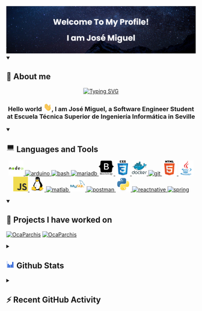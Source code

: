 <img src="./banner.png"/>

<details open>
  <summary><h2>🌱 About me</h2></summary>
  <p align="center">
    <a href="https://git.io/typing-svg"><img src="https://readme-typing-svg.demolab.com?font=Fira+Code&size=22&pause=1000&color=58A6FF&center=true&vCenter=true&width=435&lines=Software+Engineer+Student;Learning+each+day" height="72px" width="60%" alt="Typing SVG" /></a>
  </p>
  <h3 align="center">
    Hello world <img src="./wave.gif" width="22px" height="22px" />, I am José Miguel, a Software Engineer Student at Escuela Técnica Superior de Ingeniería Informática in Seville
  </h3>
</details>

<details open>
<summary><h2 align="left"><img src="./laptop1.gif" width="22px" height="22px" />  Languages and Tools</h2></summary>
<p align="center"> <a href="https://nodejs.org" target="_blank" rel="noreferrer"> <img src="https://raw.githubusercontent.com/devicons/devicon/master/icons/nodejs/nodejs-original-wordmark.svg" alt="nodejs" width="40" height="40"/> </a> <a href="https://www.arduino.cc/" target="_blank" rel="noreferrer"> <img src="https://cdn.worldvectorlogo.com/logos/arduino-1.svg" alt="arduino" width="40" height="40"/> </a> <a href="https://www.gnu.org/software/bash/" target="_blank" rel="noreferrer"> <img src="https://www.vectorlogo.zone/logos/gnu_bash/gnu_bash-icon.svg" alt="bash" width="40" height="40"/> </a> <a href="https://mariadb.org/" target="_blank" rel="noreferrer"> <img src="https://www.vectorlogo.zone/logos/mariadb/mariadb-icon.svg" alt="mariadb" width="40" height="40"/> </a> <a href="https://getbootstrap.com" target="_blank" rel="noreferrer"> <img src="https://raw.githubusercontent.com/devicons/devicon/master/icons/bootstrap/bootstrap-plain-wordmark.svg" alt="bootstrap" width="40" height="40"/> </a> <a href="https://www.w3schools.com/css/" target="_blank" rel="noreferrer"> <img src="https://raw.githubusercontent.com/devicons/devicon/master/icons/css3/css3-original-wordmark.svg" alt="css3" width="40" height="40"/> </a> <a href="https://www.docker.com/" target="_blank" rel="noreferrer"> <img src="https://raw.githubusercontent.com/devicons/devicon/master/icons/docker/docker-original-wordmark.svg" alt="docker" width="40" height="40"/> </a> <a href="https://git-scm.com/" target="_blank" rel="noreferrer"> <img src="https://www.vectorlogo.zone/logos/git-scm/git-scm-icon.svg" alt="git" width="40" height="40"/> </a> <a href="https://www.w3.org/html/" target="_blank" rel="noreferrer"> <img src="https://raw.githubusercontent.com/devicons/devicon/master/icons/html5/html5-original-wordmark.svg" alt="html5" width="40" height="40"/> </a> <a href="https://www.java.com" target="_blank" rel="noreferrer"> <img src="https://raw.githubusercontent.com/devicons/devicon/master/icons/java/java-original.svg" alt="java" width="40" height="40"/> </a> <a href="https://developer.mozilla.org/en-US/docs/Web/JavaScript" target="_blank" rel="noreferrer"> <img src="https://raw.githubusercontent.com/devicons/devicon/master/icons/javascript/javascript-original.svg" alt="javascript" width="40" height="40"/> </a> <a href="https://www.linux.org/" target="_blank" rel="noreferrer"> <img src="https://raw.githubusercontent.com/devicons/devicon/master/icons/linux/linux-original.svg" alt="linux" width="40" height="40"/> </a> <a href="https://www.mathworks.com/" target="_blank" rel="noreferrer"> <img src="https://upload.wikimedia.org/wikipedia/commons/2/21/Matlab_Logo.png" alt="matlab" width="40" height="40"/> </a> <a href="https://www.mysql.com/" target="_blank" rel="noreferrer"> <img src="https://raw.githubusercontent.com/devicons/devicon/master/icons/mysql/mysql-original-wordmark.svg" alt="mysql" width="40" height="40"/> </a> <a href="https://postman.com" target="_blank" rel="noreferrer"> <img src="https://www.vectorlogo.zone/logos/getpostman/getpostman-icon.svg" alt="postman" width="40" height="40"/> </a> <a href="https://www.python.org" target="_blank" rel="noreferrer"> <img src="https://raw.githubusercontent.com/devicons/devicon/master/icons/python/python-original.svg" alt="python" width="40" height="40"/> </a> <a href="https://reactnative.dev/" target="_blank" rel="noreferrer"> <img src="https://reactnative.dev/img/header_logo.svg" alt="reactnative" width="40" height="40"/> </a> <a href="https://spring.io/" target="_blank" rel="noreferrer"> <img src="https://www.vectorlogo.zone/logos/springio/springio-icon.svg" alt="spring" width="40" height="40"/> </a> </p>
</details>
  
<details open>
<summary><h2>📘 Projects I have worked on</h2></summary>
<p align="left">
    <a href="https://github.com/Marchabar/spring-mvc-ParchisOca"><img width="49%" src="https://github-readme-stats.vercel.app/api/pin/?username=JMGarCas&repo=spring-mvc-ParchisOca&theme=github_dark&hide_border=true&show_icons=false&bg_color=1f2938" alt="OcaParchis"></a>
    <a href="https://github.com/MarioArocaPaez/Pok-monAPI"><img width="49%" src="https://github-readme-stats.vercel.app/api/pin/?username=JMGarCas&repo=Pok-monAPI&theme=github_dark&hide_border=true&show_icons=false&bg_color=1f2938" alt="OcaParchis"></a>
</p>
</details>

<details>
<summary><h2><img src="./stats.gif" width="22px" height="22px" />  Github Stats</h2></summary>
<div align="center" >
  <img align="center" height="192px" width=50% src="https://github-readme-stats.vercel.app/api?username=JMGarCas&show_icons=true&locale=en&include_all_commits=true&count_private=true&theme=github_dark&hide_border=true" alt="Stats" /><img align="center" height="192px" width=50% src="https://github-readme-streak-stats.herokuapp.com/?user=JMGarCas&show_icons=true&locale=en&count_private=true&theme=github-dark-blue&hide_border=true" alt="Streak" />
  <img align="center" src="https://github-readme-activity-graph.cyclic.app/graph?username=JMGarCas&theme=react-dark&line=58a6ff&color=58a6ff&title_color=58a6ff&area=true&area_color=a5cfff&hide_border=true" alt="Graph" />
</div>
</details>

<details>
<summary><h2>⚡ Recent GitHub Activity</h2></summary>

<!--START_SECTION:activity-->
1. 🎉 Merged PR [#114](https://github.com/JMGarCas/Acme-L3/pull/114) in [JMGarCas/Acme-L3](https://github.com/JMGarCas/Acme-L3)
2. 💪 Opened PR [#114](https://github.com/JMGarCas/Acme-L3/pull/114) in [JMGarCas/Acme-L3](https://github.com/JMGarCas/Acme-L3)
3. ❗️ Closed issue [#44](https://github.com/JMGarCas/Acme-L3/issues/44) in [JMGarCas/Acme-L3](https://github.com/JMGarCas/Acme-L3)
4. 🎉 Merged PR [#104](https://github.com/JMGarCas/Acme-L3/pull/104) in [JMGarCas/Acme-L3](https://github.com/JMGarCas/Acme-L3)
5. 💪 Opened PR [#104](https://github.com/JMGarCas/Acme-L3/pull/104) in [JMGarCas/Acme-L3](https://github.com/JMGarCas/Acme-L3)
<!--END_SECTION:activity-->


  
</details>



